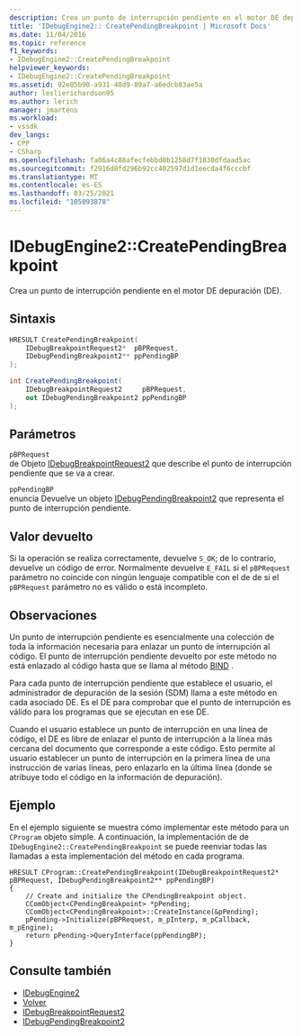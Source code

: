 ```yaml
---
description: Crea un punto de interrupción pendiente en el motor DE depuración (DE).
title: 'IDebugEngine2:: CreatePendingBreakpoint | Microsoft Docs'
ms.date: 11/04/2016
ms.topic: reference
f1_keywords:
- IDebugEngine2::CreatePendingBreakpoint
helpviewer_keywords:
- IDebugEngine2::CreatePendingBreakpoint
ms.assetid: 92e85b90-a931-48d9-89a7-a6edcb83ae5a
author: leslierichardson95
ms.author: lerich
manager: jmartens
ms.workload:
- vssdk
dev_langs:
- CPP
- CSharp
ms.openlocfilehash: fa06a4c88afecfebbd0b1258d7f1830dfdaad5ac
ms.sourcegitcommit: f2916d8fd296b92cc402597d1d1eecda4f6cccbf
ms.translationtype: MT
ms.contentlocale: es-ES
ms.lasthandoff: 03/25/2021
ms.locfileid: "105093878"
---
```

# <a name="idebugengine2creatependingbreakpoint"></a>IDebugEngine2::CreatePendingBreakpoint
Crea un punto de interrupción pendiente en el motor DE depuración (DE).

## <a name="syntax"></a>Sintaxis

```cpp
HRESULT CreatePendingBreakpoint(
    IDebugBreakpointRequest2*  pBPRequest,
    IDebugPendingBreakpoint2** ppPendingBP
);
```

```csharp
int CreatePendingBreakpoint(
    IDebugBreakpointRequest2     pBPRequest,
    out IDebugPendingBreakpoint2 ppPendingBP
);
```

## <a name="parameters"></a>Parámetros
`pBPRequest`\
de Objeto [IDebugBreakpointRequest2](../../../extensibility/debugger/reference/idebugbreakpointrequest2.md) que describe el punto de interrupción pendiente que se va a crear.

`ppPendingBP`\
enuncia Devuelve un objeto [IDebugPendingBreakpoint2](../../../extensibility/debugger/reference/idebugpendingbreakpoint2.md) que representa el punto de interrupción pendiente.

## <a name="return-value"></a>Valor devuelto
Si la operación se realiza correctamente, devuelve `S_OK`; de lo contrario, devuelve un código de error. Normalmente devuelve `E_FAIL` si el `pBPRequest` parámetro no coincide con ningún lenguaje compatible con el de de si el `pBPRequest` parámetro no es válido o está incompleto.

## <a name="remarks"></a>Observaciones
Un punto de interrupción pendiente es esencialmente una colección de toda la información necesaria para enlazar un punto de interrupción al código. El punto de interrupción pendiente devuelto por este método no está enlazado al código hasta que se llama al método [BIND](../../../extensibility/debugger/reference/idebugpendingbreakpoint2-bind.md) .

Para cada punto de interrupción pendiente que establece el usuario, el administrador de depuración de la sesión (SDM) llama a este método en cada asociado DE. Es el DE para comprobar que el punto de interrupción es válido para los programas que se ejecutan en ese DE.

Cuando el usuario establece un punto de interrupción en una línea de código, el DE es libre de enlazar el punto de interrupción a la línea más cercana del documento que corresponde a este código. Esto permite al usuario establecer un punto de interrupción en la primera línea de una instrucción de varias líneas, pero enlazarlo en la última línea (donde se atribuye todo el código en la información de depuración).

## <a name="example"></a>Ejemplo
En el ejemplo siguiente se muestra cómo implementar este método para un `CProgram` objeto simple. A continuación, la implementación de de `IDebugEngine2::CreatePendingBreakpoint` se puede reenviar todas las llamadas a esta implementación del método en cada programa.

```
HRESULT CProgram::CreatePendingBreakpoint(IDebugBreakpointRequest2* pBPRequest, IDebugPendingBreakpoint2** ppPendingBP)
{
    // Create and initialize the CPendingBreakpoint object.
    CComObject<CPendingBreakpoint> *pPending;
    CComObject<CPendingBreakpoint>::CreateInstance(&pPending);
    pPending->Initialize(pBPRequest, m_pInterp, m_pCallback, m_pEngine);
    return pPending->QueryInterface(ppPendingBP);
}
```

## <a name="see-also"></a>Consulte también
- [IDebugEngine2](../../../extensibility/debugger/reference/idebugengine2.md)
- [Volver](../../../extensibility/debugger/reference/idebugpendingbreakpoint2-bind.md)
- [IDebugBreakpointRequest2](../../../extensibility/debugger/reference/idebugbreakpointrequest2.md)
- [IDebugPendingBreakpoint2](../../../extensibility/debugger/reference/idebugpendingbreakpoint2.md)
